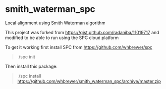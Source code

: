 # smith_waterman_spc
Local alignment using Smith Waterman algorithm

This project was forked from https://gist.github.com/radaniba/11019717
and modified to be able to run using the SPC cloud platform

To get it working first install SPC from https://github.com/whbrewer/spc
> ./spc init

Then install this package:
> ./spc install https://github.com/whbrewer/smith_waterman_spc/archive/master.zip
